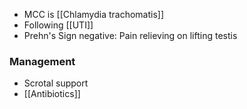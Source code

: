 - MCC is [[Chlamydia trachomatis]]
- Following [[UTI]]
- Prehn's Sign negative: Pain relieving on lifting testis

### Management
- Scrotal support
- [[Antibiotics]]